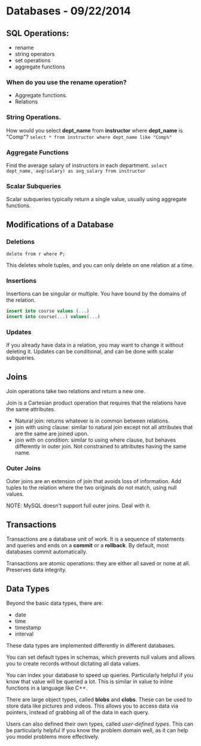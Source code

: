 # Databases - 09/22/2014

## SQL Operations:
* rename
* string operators
* set operations
* aggregate functions

### When do you use the rename operation?
* Aggregate functions.
* Relations

### String Operations.
How would you select **dept_name** from **instructor** where **dept_name** is
"Comp"? `select * from instructor where dept_name like "Comp%"`

### Aggregate Functions
Find the average salary of instructors in each department.
`select dept_name, avg(salary) as avg_salary from instructor`

### Scalar Subqueries
Scalar subqueries typically return a single value, usually using aggregate functions.

## Modifications of a Database

### Deletions
`delete from r where P;`

This deletes whole tuples, and you can only delete on one relation at a time.

### Insertions
Insertions can be singular or multiple. You have bound by the domains of the
relation.

```sql
insert into course values (...)
insert into course(...) values(...)
```

### Updates
If you already have data in a relation, you may want to change it without
deleting it. Updates can be conditional, and can be done with scalar subqueries.

## Joins
Join operations take two relations and return a new one.

Join is a Cartesian product operation that requires that the relations have the
same attributes.

* Natural join: returns whatever is in common between relations.
* join with using clause: similar to natural join except not all attributes that
    are the same are joined upon.
* join with on condition: similar to using where clause, but behaves differently
    in outer join. Not constrained to attributes having the same name.

### Outer Joins
Outer joins are an extension of join that avoids loss of information. Add tuples
to the relation where the two originals do not match, using null values.

NOTE: MySQL doesn't support full outer joins. Deal with it.

## Transactions
Transactions are a database unit of work. It is a sequence of statements and
queries and ends on a **commit** or a **rollback**. By default, most databases
commit automatically.

Transactions are atomic operations: they are either all saved or none at all.
Preserves data integrity.

## Data Types
Beyond the basic data types, there are:
* date
* time
* timestamp
* interval

These data types are implemented differently in different databases.

You can set default types in schemas, which prevents null values and allows you
to create records without dictating all data values.

You can index your database to speed up queries. Particularly helpful if you
know that value will be queried a lot. This is similar in value to inline
functions in a language like C++.

There are large object types, called **blobs** and **clobs**. These can be used
to store data like pictures and videos. This allows you to access data via
pointers, instead of grabbing all of the data in each query.

Users can also defined their own types, called *user-defined types*. This can be
particularly helpful if you know the problem domain well, as it can help you
model problems more effectively.

